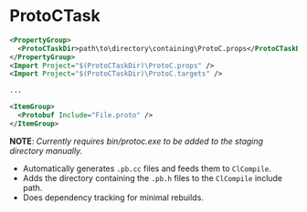 # ProtoCTask

```xml
<PropertyGroup>
  <ProtoCTaskDir>path\to\directory\containing\ProtoC.props</ProtoCTaskDir>
</PropertyGroup>
<Import Project="$(ProtoCTaskDir)\ProtoC.props" />
<Import Project="$(ProtoCTaskDir)\ProtoC.targets" />

...

<ItemGroup>
  <Protobuf Include="File.proto" />
</ItemGroup>
```

**NOTE**: _Currently requires bin/protoc.exe to be added to the staging directory manually._

* Automatically generates `.pb.cc` files and feeds them to `ClCompile`.
* Adds the directory containing the `.pb.h` files to the `ClCompile` include path.
* Does dependency tracking for minimal rebuilds.
